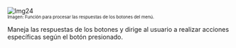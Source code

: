 ![Img24](/img/bot/img24.png)\
<sub><sup>Imagen: Función para procesar las respuestas de los botones del menú.</sup></sub>

Maneja las respuestas de los botones y dirige al 
usuario a realizar acciones específicas según el 
botón presionado.
